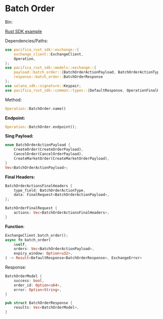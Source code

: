# Batch Order

Bin:

[Rust SDK example](../../../src/bin/batch_order.rs)

Dependencies/Paths:

```rust
use pacifica_rust_sdk::exchange::{
    exchange_client::ExchangeClient,
    Operation,
};
use pacifica_rust_sdk::models::exchange::{
    payload::batch_order::{BatchOrderActionPayload, BatchOrderActionType, BatchOrderActionsFinalHeaders, BatchOrderFinalRequest},
    response::batch_order::BatchOrderResponse
};
use solana_sdk::signature::Keypair;
use pacifica_rust_sdk::common::types::{DefaultResponse, OperationFinalHeaders, DefaultFinalHeaders};
```

Method:

```rust
Operation::BatchOrder.name()
```

**Endpoint:**

```rust
Operation::BatchOrder.endpoint();
```

**Sing Payload:**

```rust
enum BatchOrderActionPayload {
    CreateOrder(CreateOrderPayload),
    CancelOrder(CancelOrderPayload),
    CreateMarketOrder(CreateMarketOrderPayload),
}
Vec<BatchOrderActionPayload>;
```

**Final Headers:**

```rust
BatchOrderActionsFinalHeaders { 
    type_field: BatchOrderActionType, 
    data: FinalRequest<BatchOrderActionPayload>,
};

BatchOrderFinalRequest {
    actions: Vec<BatchOrderActionsFinalHeaders>,
}
```

**Function**:

```rust
ExchangeClient.batch_order();
async fn batch_order(
    &self,
    orders: Vec<BatchOrderActionPayload>,
    expiry_window: Option<u32>,
) -> Result<DefaultResponse<BatchOrderResponse>, ExchangeError>
```

Response:

```rust
BatchOrderModel {
    success: bool,
    order_id: Option<u64>,
    error: Option<String>,
}

pub struct BatchOrderResponse {
    results: Vec<BatchOrderModel>,
}
```
